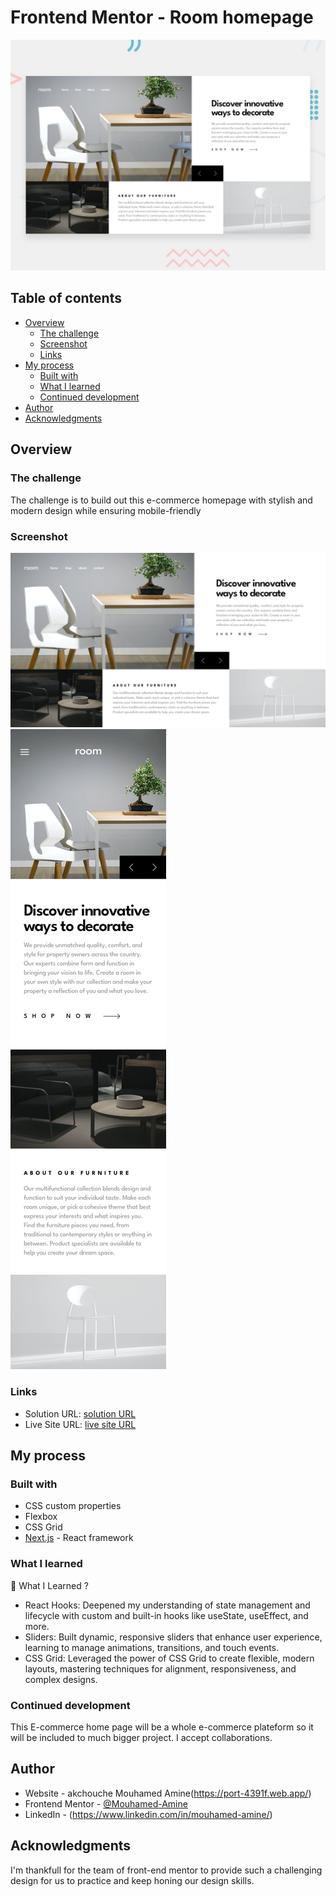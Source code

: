 # Frontend Mentor - Room homepage 

![Design preview for the Room homepage coding challenge](./public/design/desktop-preview.jpg)

## Table of contents

- [Overview](#overview)
  - [The challenge](#the-challenge)
  - [Screenshot](#screenshot)
  - [Links](#links)
- [My process](#my-process)
  - [Built with](#built-with)
  - [What I learned](#what-i-learned)
  - [Continued development](#continued-development)
- [Author](#author)
- [Acknowledgments](#acknowledgments)

## Overview

### The challenge

The challenge is to build out this e-commerce homepage with stylish and modern design while ensuring mobile-friendly

### Screenshot

![Deskstop](./public/design/desktop-design-slide-1.jpg)
![Mobile](./public/design/mobile-design.jpg)


### Links

- Solution URL: [solution URL ]([https://your-solution-url.com](https://www.frontendmentor.io/solutions/responsive-e-commerce-room-homepage-RdSoFP0lEq))
- Live Site URL: [live site URL ](https://room-home-page-orcin.vercel.app)

## My process

### Built with

- CSS custom properties
- Flexbox
- CSS Grid
- [Next.js](https://nextjs.org/) - React framework

### What I learned

🌱 What I Learned ?

- React Hooks: Deepened my understanding of state management and lifecycle with custom and built-in hooks like useState, useEffect, and more.
- Sliders: Built dynamic, responsive sliders that enhance user experience, learning to manage animations, transitions, and touch events.
- CSS Grid: Leveraged the power of CSS Grid to create flexible, modern layouts, mastering techniques for alignment, responsiveness, and complex designs.

### Continued development
This E-commerce home page will be a whole e-commerce plateform so it will be included to much bigger project.
I accept collaborations.


## Author

- Website - akchouche Mouhamed Amine(https://port-4391f.web.app/)
- Frontend Mentor - [@Mouhamed-Amine](https://www.frontendmentor.io/profile/yourusername)
- LinkedIn - (https://www.linkedin.com/in/mouhamed-amine/)


## Acknowledgments

I'm thankfull for the team of front-end mentor to provide such a challenging design for us to practice and keep honing our design skills.
